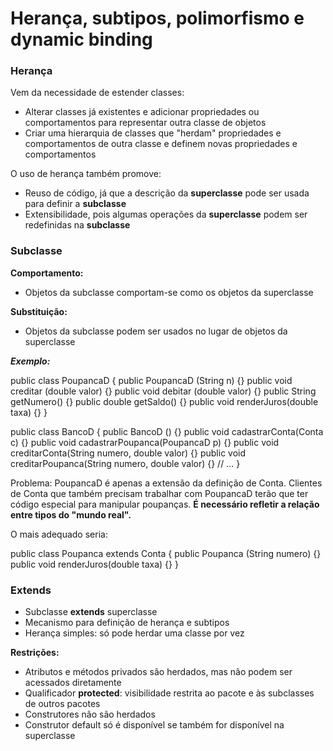 # Herança, subtipos, polimorfismo e dynamic binding

### Herança
Vem da necessidade de estender classes:
- Alterar classes já existentes e adicionar propriedades ou comportamentos para representar outra classe de objetos
- Criar uma hierarquia de classes que "herdam" propriedades e comportamentos de outra classe e definem novas propriedades e comportamentos

O uso de herança também promove:
- Reuso de código, já que a descrição da **superclasse** pode ser usada para definir a **subclasse**
- Extensibilidade, pois algumas operações da **superclasse** podem ser redefinidas na **subclasse**

### Subclasse

**Comportamento:**
- Objetos da subclasse comportam-se como os objetos da superclasse

**Substituição:**
- Objetos da subclasse podem ser usados no lugar de objetos da superclasse

***Exemplo:***

public class PoupancaD {
    public PoupancaD (String n) {}
    public void creditar (double valor) {}
    public void debitar (double valor) {}
    public String getNumero() {}
    public double getSaldo() {}
    public void renderJuros(double taxa) {}
}

public class BancoD {
    public BancoD () {}
    public void cadastrarConta(Conta c) {}
    public void cadastrarPoupanca(PoupancaD p) {}
    public void creditarConta(String numero,
    double valor) {}
    public void creditarPoupanca(String numero, double valor) {}
    // ...
}

Problema: PoupancaD é apenas a extensão da definição de Conta. Clientes de Conta que também precisam trabalhar com PoupancaD terão que ter código especial para manipular poupanças. **É necessário refletir a relação entre tipos do "mundo real".**

O mais adequado seria:

public class Poupanca extends Conta {
    public Poupanca (String numero) {}
    public void renderJuros(double taxa) {}
}

### Extends
- Subclasse **extends** superclasse
- Mecanismo para definição de herança e subtipos
- Herança simples: só pode herdar uma classe por vez

**Restrições:**
- Atributos e métodos privados são herdados, mas não podem ser acessados diretamente
- Qualificador **protected**: visibilidade restrita ao pacote e às subclasses de outros pacotes
- Construtores não são herdados
- Construtor default só é disponível se também for disponível na superclasse

